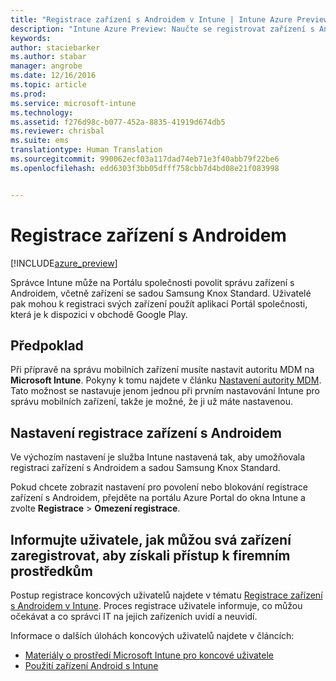 ```yaml
---
title: "Registrace zařízení s Androidem v Intune | Intune Azure Preview | Dokumentace Microsoftu"
description: "Intune Azure Preview: Naučte se registrovat zařízení s Androidem v Intune Azure Preview."
keywords: 
author: staciebarker
ms.author: stabar
manager: angrobe
ms.date: 12/16/2016
ms.topic: article
ms.prod: 
ms.service: microsoft-intune
ms.technology: 
ms.assetid: f276d98c-b077-452a-8835-41919d674db5
ms.reviewer: chrisbal
ms.suite: ems
translationtype: Human Translation
ms.sourcegitcommit: 990062ecf03a117dad74eb71e3f40abb79f22be6
ms.openlocfilehash: edd6303f3bb05dfff758cbb7d4bd08e21f083998


---
```


# <a name="enroll-android-devices"></a>Registrace zařízení s Androidem

[!INCLUDE[azure_preview](../includes/azure_preview.md)]

Správce Intune může na Portálu společnosti povolit správu zařízení s Androidem, včetně zařízení se sadou Samsung Knox Standard. Uživatelé pak mohou k registraci svých zařízení použít aplikaci Portál společnosti, která je k dispozici v obchodě Google Play.

## <a name="prerequisite"></a>Předpoklad

Při přípravě na správu mobilních zařízení musíte nastavit autoritu MDM na **Microsoft Intune**. Pokyny k tomu najdete v článku [Nastavení autority MDM](set-mdm-authority.md). Tato možnost se nastavuje jenom jednou při prvním nastavování Intune pro správu mobilních zařízení, takže je možné, že ji už máte nastavenou. 

## <a name="set-up-android-enrollment"></a>Nastavení registrace zařízení s Androidem

Ve výchozím nastavení je služba Intune nastavená tak, aby umožňovala registraci zařízení s Androidem a sadou Samsung Knox Standard. 

Pokud chcete zobrazit nastavení pro povolení nebo blokování registrace zařízení s Androidem, přejděte na portálu Azure Portal do okna Intune a zvolte **Registrace** > **Omezení registrace**. 

## <a name="tell-your-users-how-to-enroll-their-devices-to-access-company-resources"></a>Informujte uživatele, jak můžou svá zařízení zaregistrovat, aby získali přístup k firemním prostředkům

Postup registrace koncových uživatelů najdete v tématu [Registrace zařízení s Androidem v Intune](https://docs.microsoft.com/intune/enduser/enroll-your-device-in-intune-android). Proces registrace uživatele informuje, co můžou očekávat a co správci IT na jejich zařízeních uvidí a neuvidí.

Informace o dalších úlohách koncových uživatelů najdete v článcích:

- [Materiály o prostředí Microsoft Intune pro koncové uživatele](https://docs.microsoft.com/intune/deploy-use/what-to-tell-your-end-users-about-using-microsoft-intune)
- [Použití zařízení Android s Intune](https://docs.microsoft.com/intune/enduser/using-your-android-device-with-intune)


<!--HONumber=Feb17_HO1-->


